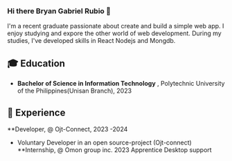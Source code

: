 ### Hi there Bryan Gabriel Rubio 👋
I'm a recent graduate passionate about create and build a simple web app. I enjoy studying and expore the other world of web development. During my studies, I've developed skills in React Nodejs and Mongdb.
## 🎓 Education

- **Bachelor of Science in Information Technology** , Polytechnic University of the Philippines(Unisan Branch), 2023
 ## 💼 Experience
**Developer, @ Ojt-Connect, 2023 -2024
  - Voluntary Developer in an open source-project (Ojt-connect)
**Internship, @ Omon group inc. 2023
  Apprentice Desktop support 

